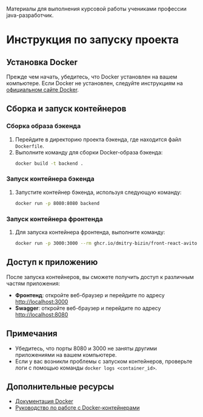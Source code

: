 Материалы для выполнения курсовой работы учениками профессии java-разработчик. 
# Инструкция по запуску проекта

## Установка Docker

Прежде чем начать, убедитесь, что Docker установлен на вашем компьютере. Если Docker не установлен, следуйте инструкциям на [официальном сайте Docker](https://docs.docker.com/get-docker/).

## Сборка и запуск контейнеров

### Сборка образа бэкенда

1. Перейдите в директорию проекта бэкенда, где находится файл `Dockerfile`.
2. Выполните команду для сборки Docker-образа бэкенда:
    ```bash
    docker build -t backend .
    ```

### Запуск контейнера бэкенда

1. Запустите контейнер бэкенда, используя следующую команду:
    ```bash
    docker run -p 8080:8080 backend
    ```

### Запуск контейнера фронтенда

1. Для запуска контейнера фронтенда, выполните команду:
    ```bash
    docker run -p 3000:3000 --rm ghcr.io/dmitry-bizin/front-react-avito:v1.21
    ```

## Доступ к приложению

После запуска контейнеров, вы сможете получить доступ к различным частям приложения:

- **Фронтенд**: откройте веб-браузер и перейдите по адресу [http://localhost:3000](http://localhost:3000)
- **Swagger**: откройте веб-браузер и перейдите по адресу [http://localhost:8080](http://localhost:8080)

## Примечания

- Убедитесь, что порты 8080 и 3000 не заняты другими приложениями на вашем компьютере.
- Если у вас возникли проблемы с запуском контейнеров, проверьте логи с помощью команды `docker logs <container_id>`.

## Дополнительные ресурсы

- [Документация Docker](https://docs.docker.com/)
- [Руководство по работе с Docker-контейнерами](https://docs.docker.com/engine/reference/commandline/run/)


